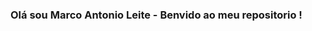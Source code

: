 ###  Olá sou Marco Antonio Leite - Benvido ao meu  repositorio !

<!--
**marcoleitecarmo/marcoleitecarmo** is a ✨ _special_ ✨ repository because its `README.md` (this file) appears on your GitHub profile.

Here are some ideas to get you started:

- 🔭  Atualmente estou me aprimorando nos estudos de python.
- 🌱 I’m currently learning  Python nivel avançado, html, css, javascript  e banco de  dados.
              
<div align="center">
  <a href="https://github.com/marcoleitecarmo">
  <img height="180em" src="https://github-readme-stats.vercel.app/api?username=marcoleitecarmo&show_icons=false&theme=dracula&include_all_commits=true&count_private=true"/>
  <img height="180em" src="https://github-readme-stats.vercel.app/api/top-langs/?username=marcoleitecarmo&layout=compact&langs_count=7&theme=dracula"/>
</div>
  

